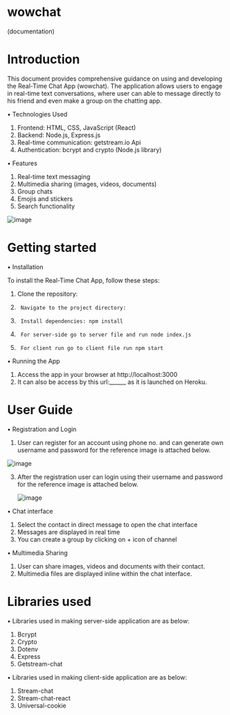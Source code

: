 # wowchat
(documentation)



# Introduction 

   This document provides comprehensive guidance on using and developing the Real-Time Chat App (wowchat).
   The application allows users to engage in real-time text conversations, where user can able to message directly to his friend and even make a group on the chatting app.

     
 •	Technologies Used
 1. Frontend: HTML, CSS, JavaScript (React)
 2. Backend: Node.js, Express.js
 3.	Real-time communication: getstream.io Api
 4.	Authentication: bcrypt and crypto (Node.js library)

• Features
1. Real-time text messaging
2. Multimedia sharing (images, videos, documents)
3. Group chats
4. Emojis and stickers
5. Search functionality

![image](https://github.com/ashwaniraj0813/wowchat/assets/122291624/2bfb364d-2306-4256-91d8-604e0dccec30)


   

# Getting started

• Installation

To install the Real-Time Chat App, follow these steps:
1.	Clone the repository:
2.		Navigate to the project directory:
3.		Install dependencies: npm install
4.		For server-side go to server file and run node index.js
5.		For client run go to client file run npm start


•	Running the App

1. Access the app in your browser at http://localhost:3000
2. It can also be access by this url:______ as it is launched on Heroku.




# User Guide 

• Registration and Login

1.	User can register for an account using phone no. and can generate own username and password for the reference image is attached below.
   
   ![image](https://github.com/ashwaniraj0813/Ashwani-Raj/assets/122291624/bc8604da-94d4-4033-abd5-23585b2116a2)

3. After the registration user can login using their username and password for the reference image is attached below.
   
   ![image](https://github.com/ashwaniraj0813/Ashwani-Raj/assets/122291624/f05b20a1-21a3-4795-a09c-03d5426fb8bf)


• Chat interface
1.	Select the contact in direct message to open the chat interface
2.	Messages are displayed in real time
3. You can create a group by clicking on + icon of channel 


•	Multimedia Sharing
1. User can share images, videos and documents with their contact.
2. Multimedia files are displayed inline within the chat interface.

# Libraries used

• Libraries used in making server-side application are as below:
1. Bcrypt
2. 	Crypto
3. 	Dotenv
4. 	Express
5. 	Getstream-chat

• Libraries used in making client-side application are as below:
1. Stream-chat
2. Stream-chat-react
3. Universal-cookie







